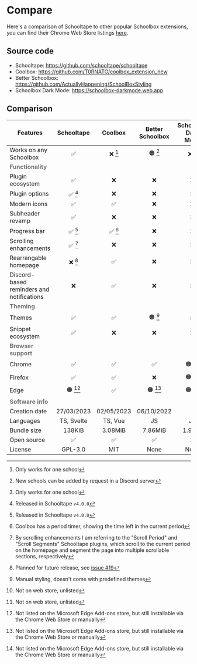 # Compare

Here's a comparison of Schooltape to other popular Schoolbox extensions, you can find their Chrome Web Store listings [here](https://chromewebstore.google.com/search/schoolbox).

## Source code

- Schooltape: <https://github.com/schooltape/schooltape>
- Coolbox: <https://github.com/T0RNATO/coolbox_extension_new>
- Better Schoolbox: <https://github.com/ActuallyHappening/SchoolBoxStyling>
- Schoolbox Dark Mode: <https://schoolbox-darkmode.web.app>

## Comparison

| Features                                              | Schooltape |  Coolbox   | Better Schoolbox | Schoolbox Dark Mode |
| ----------------------------------------------------- | :--------: | :--------: | :--------------: | :-----------------: |
| Works on any Schoolbox                                |     ✅     |  ❌ [^d]   |     🟠 [^c]      |       ❌ [^d]       |
| <strong style="opacity: 60%">Functionality</strong>   |            |            |                  |                     |
| Plugin ecosystem                                      |     ✅     |     ❌     |        ❌        |         ❌          |
| Plugin options                                        |  ✅ [^g]   |     ❌     |        ❌        |         ❌          |
| Modern icons                                          |     ✅     |     ✅     |        ❌        |         ❌          |
| Subheader revamp                                      |     ✅     |     ❌     |        ❌        |         ❌          |
| Progress bar                                          |  ✅ [^g]   |  ✅ [^h]   |        ❌        |         ❌          |
| Scrolling enhancements                                |  ✅ [^i]   |     ❌     |        ❌        |         ❌          |
| Rearrangable homepage                                 |  ❌ [^a]   |     ✅     |        ❌        |         ❌          |
| Discord-based reminders and notifications             |     ❌     |     ✅     |        ❌        |         ❌          |
| <strong style="opacity: 60%">Theming</strong>         |            |            |                  |                     |
| Themes                                                |     ✅     |     ✅     |     🟠 [^f]      |         ✅          |
| Snippet ecosystem                                     |     ✅     |     ❌     |        ❌        |         ❌          |
| <strong style="opacity: 60%">Browser support</strong> |            |            |                  |                     |
| Chrome                                                |     ✅     |     ✅     |        ✅        |       🟠 [^e]       |
| Firefox                                               |     ✅     |     ✅     |        ❌        |       🟠 [^e]       |
| Edge                                                  |  🟠 [^b]   |     ✅     |     🟠 [^b]      |       🟠 [^b]       |
| <strong style="opacity: 60%">Software info</strong>   |            |            |                  |                     |
| Creation date                                         | 27/03/2023 | 02/05/2023 |    06/10/2022    |          -          |
| Languages                                             | TS, Svelte |  TS, Vue   |        JS        |         JS          |
| Bundle size                                           |   138KiB   |  3.08MiB   |     7.86MiB      |       1.9MiB        |
| Open source                                           |     ✅     |     ✅     |        ✅        |         ❌          |
| License                                               |  GPL-3.0   |    MIT     |       None       |        None         |

[^a]: Planned for future release, see [issue #19](https://github.com/schooltape/schooltape/issues/19)

[^b]: Not listed on the Microsoft Edge Add-ons store, but still installable via the Chrome Web Store or manually

[^c]: New schools can be added by request in a Discord server

[^d]: Only works for one school

[^e]: Not on web store, unlisted

[^f]: Manual styling, doesn't come with predefined themes

[^g]: Released in Schooltape `v4.0.0`

[^h]: Coolbox has a period timer, showing the time left in the current period

[^i]: By scrolling enhancements I am referring to the "Scroll Period" and "Scroll Segments" Schooltape plugins, which scroll to the current period on the homepage and segment the page into multiple scrollable sections, respectively
